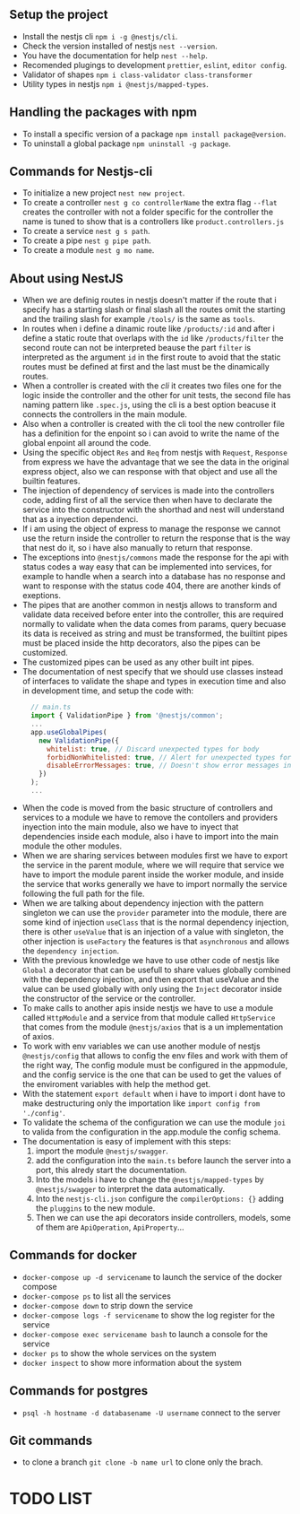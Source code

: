 ## Setup the project

- Install the nestjs cli `npm i -g @nestjs/cli`. 
- Check the version installed of nestjs `nest --version`.
- You have the documentation for help `nest --help`.
- Recomended plugings to development `prettier`, `eslint`, `editor config`.
- Validator of shapes `npm i class-validator class-transformer`
- Utility types in nestjs `npm i @nestjs/mapped-types`.

## Handling the packages with npm

- To install a specific version of a package `npm install package@version`.
- To uninstall a global package `npm uninstall -g package`.

## Commands for Nestjs-cli

- To initialize a new project `nest new project`.
- To create a controller `nest g co controllerName` the extra flag `--flat`
  creates the controller with not a folder specific for the controller the
  name is tuned to show that is a controllers like `product.controllers.js`
- To create a service `nest g s path`.
- To create a pipe `nest g pipe path`.
- To create a module `nest g mo name`.

## About using NestJS

- When we are definig routes in nestjs doesn't matter if the route that i
  specify has a starting slash or final slash all the routes omit the starting
  and the trailing slash for example `/tools/` is the same as `tools`.
- In routes when i define a dinamic route like `/products/:id` and after
  i define a static route that overlaps with the `id` like `/products/filter`
  the second route can not be interpreted beause the part `filter` is interpreted
  as the argument `id` in the first route to avoid that the static routes must
  be defined at first and the last must be the dinamically routes.
- When a controller is created with the _cli_ it creates two files one for the
  logic inside the controller and the other for unit tests, the second file has
  naming pattern like `.spec.js`, using the cli is a best option beacuse it
  connects the controllers in the main module.
- Also when a controller is created with the cli tool the new controller file
  has a definition for the enpoint so i can avoid to write the name of the global
  enpoint all around the code.
- Using the specific object `Res` and `Req` from nestjs with `Request`, `Response`
  from express we have the advantage that we see the data in the original express
  object, also we can response with that object and use all the builtin features.
- The injection of dependency of services is made into the controllers code, adding
  first of all the service then when have to declarate the service into the constructor
  with the shorthad and nest will understand that as a inyection dependenci.
- If i am using the object of express to manage the response we cannot use the
  return inside the controller to return the response that is the way that nest
  do it, so i have also manually to return that response.
- The exceptions into `@nestjs/commons` made the response for the api with status
  codes a way easy that can be implemented into services, for example to handle 
  when a search into a database has no response and want to response with the status
  code 404, there are another kinds of exeptions.
- The pipes that are another common in nestjs allows to transform and validate data
  received before enter into the controller, this are required normally to validate
  when the data comes from params, query becuase its data is received as string and
  must be transformed, the builtint pipes must be placed inside the http decorators,
  also the pipes can be customized.
- The customized pipes can be used as any other built int pipes.
- The documentation of nest specify that we should use classes instead of interfaces
  to validate the shape and types in execution time and also in development time, and
  setup the code with:
  ```javascript
    // main.ts
    import { ValidationPipe } from '@nestjs/common';
    ...
    app.useGlobalPipes(
      new ValidationPipe({
        whitelist: true, // Discard unexpected types for body
        forbidNonWhitelisted: true, // Alert for unexpected types for body
        disableErrorMessages: true, // Doesn't show error messages in production
      })
    );
    ...
  ```
- When the code is moved from the basic structure of controllers and services to a module
  we have to remove the contollers and providers inyection into the main module, also we
  have to inyect that dependencies inside each module, also i have to import into the main
  module the other modules.
- When we are sharing services between modules first we have to export the service in the
  parent module, where we will require that service we have to import the module parent inside
  the worker module, and inside the service that works generally we have to import normally
  the service following the full path for the file.
- When we are talking about dependency injection with the pattern singleton we can use the 
  `provider` parameter into the module, there are some kind of injection `useClass` that is
  the normal dependency injection, there is other `useValue` that is an injection of a value
  with singleton, the other injection is `useFactory` the features is that `asynchronous`
  and allows the `dependency injection`.
- With the previous knowledge we have to use other code of nestjs like `Global` a decorator
  that can be usefull to share values globally combined with the dependency injection, and
  then export that useValue and the value can be used globally with only using the `Inject`
  decorator inside the constructor of the service or the controller.
- To make calls to another apis inside nestjs we have to use a module called `HttpModule` and
  a service from that module called `HttpService` that comes from the module `@nestjs/axios`
  that is a un implementation of axios.
- To work with env variables we can use another module of nestjs `@nestjs/config` that allows
  to config the env files and work with them of the right way, The config module must be configured
  in the appmodule, and the config service is the one that can be used to get the values of the
  enviroment variables with help the method get.
- With the statement `export default` when i have to import i dont have to make destructuring
  only the importation like `import config from './config'`.
- To validate the schema of the configuration we can use the module `joi` to valida from
  the configuration in the app.module the config schema. 
- The documentation is easy of implement with this steps:
  1. import the module `@nestjs/swagger`.
  2. add the configuration into the `main.ts` before launch the server into a port, this alredy start
    the documentation.
  3. Into the models i have to change the `@nestjs/mapped-types` by `@nestjs/swagger` to
    interpret the data automatically.
  4. Into the `nestjs-cli.json` configure the `compilerOptions: {}` adding the `pluggins` to the new module.
  5. Then we can use the api decorators inside controllers, models, some of them are `ApiOperation`,
    `ApiProperty`...

## Commands for docker

- `docker-compose up -d servicename` to launch the service of the docker compose
- `docker-compose ps` to list all the services
- `docker-compose down` to strip down the service
- `docker-compose logs -f servicename` to show the log register for the service
- `docker-compose exec servicename bash` to launch a console for the service
- `docker ps` to show the whole services on the system
- `docker inspect` to show more information about the system

## Commands for postgres

- `psql -h hostname -d databasename -U username` connect to the server

## Git commands
- to clone a branch `git clone -b name url` to clone only the brach.

# TODO LIST

